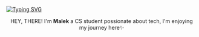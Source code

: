 <!-- Typing Animation -->
[![Typing SVG](https://readme-typing-svg.herokuapp.com?font=Fira+Code&pause=1000&color=00F718&width=220&lines=Hi+There!;Welcome+to+my+GitHub)](https://git.io/typing-svg)


<p align="center">HEY, THERE! I'm <strong>Malek</strong> a CS student possionate about tech, I'm enjoying my journey here✨</p>

